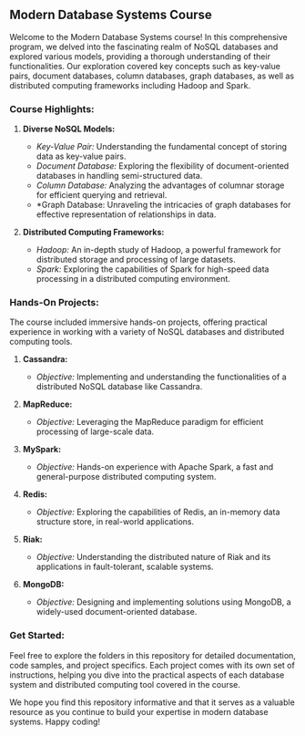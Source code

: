 

## Modern Database Systems Course

Welcome to the Modern Database Systems course! In this comprehensive program, we delved into the fascinating realm of NoSQL databases and explored various models, providing a thorough understanding of their functionalities. Our exploration covered key concepts such as key-value pairs, document databases, column databases, graph databases, as well as distributed computing frameworks including Hadoop and Spark.

### Course Highlights:

1. **Diverse NoSQL Models:**
   - *Key-Value Pair:* Understanding the fundamental concept of storing data as key-value pairs.
   - *Document Database:* Exploring the flexibility of document-oriented databases in handling semi-structured data.
   - *Column Database:* Analyzing the advantages of columnar storage for efficient querying and retrieval.
   - *Graph Database: Unraveling the intricacies of graph databases for effective representation of relationships in data.

2. **Distributed Computing Frameworks:**
   - *Hadoop:* An in-depth study of Hadoop, a powerful framework for distributed storage and processing of large datasets.
   - *Spark:* Exploring the capabilities of Spark for high-speed data processing in a distributed computing environment.

### Hands-On Projects:

The course included immersive hands-on projects, offering practical experience in working with a variety of NoSQL databases and distributed computing tools.

1. **Cassandra:**
   - *Objective:* Implementing and understanding the functionalities of a distributed NoSQL database like Cassandra.

2. **MapReduce:**
   - *Objective:* Leveraging the MapReduce paradigm for efficient processing of large-scale data.

3. **MySpark:**
   - *Objective:* Hands-on experience with Apache Spark, a fast and general-purpose distributed computing system.

4. **Redis:**
   - *Objective:* Exploring the capabilities of Redis, an in-memory data structure store, in real-world applications.

5. **Riak:**
   - *Objective:* Understanding the distributed nature of Riak and its applications in fault-tolerant, scalable systems.

6. **MongoDB:**
   - *Objective:* Designing and implementing solutions using MongoDB, a widely-used document-oriented database.

### Get Started:

Feel free to explore the folders in this repository for detailed documentation, code samples, and project specifics. Each project comes with its own set of instructions, helping you dive into the practical aspects of each database system and distributed computing tool covered in the course.

We hope you find this repository informative and that it serves as a valuable resource as you continue to build your expertise in modern database systems. Happy coding!
